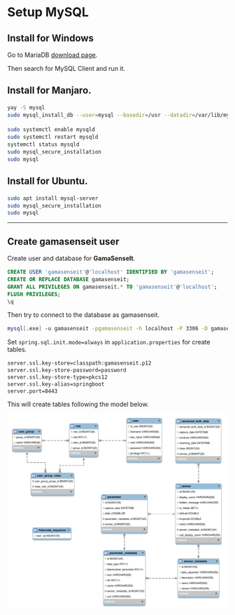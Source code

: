 # Setup MySQL

## Install for Windows

Go to MariaDB [download page](https://mariadb.org/download).

Then search for MySQL Client and run it.

## Install for Manjaro.
```sh
yay -S mysql
sudo mysql_install_db --user=mysql --basedir=/usr --datadir=/var/lib/mysql

sudo systemctl enable mysqld
sudo systemctl restart mysqld
systemctl status mysqld
sudo mysql_secure_installation
sudo mysql
```

## Install for Ubuntu.
```sh
sudo apt install mysql-server
sudo mysql_secure_installation
sudo mysql
```

***

## Create gamasenseit user

Create user and database for **GamaSenseIt**.
```sql
CREATE USER 'gamasenseit'@'localhost' IDENTIFIED BY 'gamasenseit';
CREATE OR REPLACE DATABASE gamasenseit;
GRANT ALL PRIVILEGES ON gamasenseit.* TO 'gamasenseit'@'localhost';
FLUSH PRIVILEGES;
\q
```

Then try to connect to the database as gamasenseit.
```sh
mysql[.exe] -u gamasenseit -pgamasenseit -h localhost -P 3306 -D gamasenseit [--skip-ssl]
```

Set `spring.sql.init.mode=always` in `application.properties` for create tables.
```
server.ssl.key-store=classpath:gamasenseit.p12
server.ssl.key-store-password=password
server.ssl.key-store-type=pkcs12
server.ssl.key-alias=springboot
server.port=8443
```
This will create tables following the model below.

![Model representing the schema](https://github.com/CoFab-in-Bondy/gamaSenseIt/blob/master/docs/images/model.svg?raw=true)
